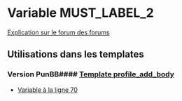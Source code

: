 # Variable MUST_LABEL_2
[Explication sur le forum des forums](http://forum.forumactif.com/t294113-listing-des-variables#MUST_LABEL_2)
## Utilisations dans les templates
### Version PunBB#### [Template profile_add_body](punbb/profile_add_body.md)
* [Variable à la ligne 70](../punbb/profile_add_body.tpl#L70)